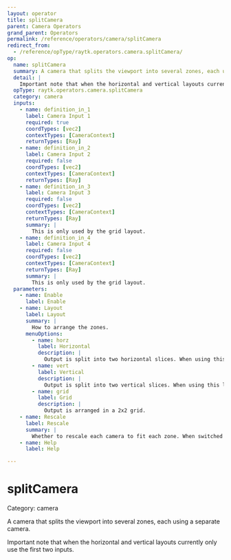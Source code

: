 ```yaml
---
layout: operator
title: splitCamera
parent: Camera Operators
grand_parent: Operators
permalink: /reference/operators/camera/splitCamera
redirect_from:
  - /reference/opType/raytk.operators.camera.splitCamera/
op:
  name: splitCamera
  summary: A camera that splits the viewport into several zones, each using a separate camera.
  detail: |
    Important note that when the horizontal and vertical layouts currently only use the first two inputs.
  opType: raytk.operators.camera.splitCamera
  category: camera
  inputs:
    - name: definition_in_1
      label: Camera Input 1
      required: true
      coordTypes: [vec2]
      contextTypes: [CameraContext]
      returnTypes: [Ray]
    - name: definition_in_2
      label: Camera Input 2
      required: false
      coordTypes: [vec2]
      contextTypes: [CameraContext]
      returnTypes: [Ray]
    - name: definition_in_3
      label: Camera Input 3
      required: false
      coordTypes: [vec2]
      contextTypes: [CameraContext]
      returnTypes: [Ray]
      summary: |
        This is only used by the grid layout.
    - name: definition_in_4
      label: Camera Input 4
      required: false
      coordTypes: [vec2]
      contextTypes: [CameraContext]
      returnTypes: [Ray]
      summary: |
        This is only used by the grid layout.
  parameters:
    - name: Enable
      label: Enable
    - name: Layout
      label: Layout
      summary: |
        How to arrange the zones.
      menuOptions:
        - name: horz
          label: Horizontal
          description: |
            Output is split into two horizontal slices. When using this layout, only the first two inputs are used.
        - name: vert
          label: Vertical
          description: |
            Output is split into two vertical slices. When using this layout, only the first two inputs are used.
        - name: grid
          label: Grid
          description: |
            Output is arranged in a 2x2 grid.
    - name: Rescale
      label: Rescale
      summary: |
        Whether to rescale each camera to fit each zone. When switched off, if using a grid, you will only see the top right corner of the first camera, the top left of the second, etc. When switched on, you see the full view that each camera would normally get.
    - name: Help
      label: Help

---
```


# splitCamera

Category: camera



A camera that splits the viewport into several zones, each using a separate camera.

Important note that when the horizontal and vertical layouts currently only use the first two inputs.